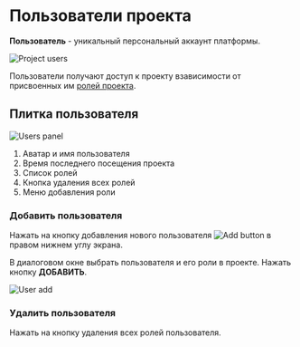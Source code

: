 # Пользователи проекта

**Пользователь** - уникальный персональный аккаунт платформы.

![Project users](/images/common/permissions_users.png)

Пользователи получают доступ к проекту взависимости от присвоенных им [ролей проекта](/docs/desc/project_role.html).

## Плитка пользователя

![Users panel](/images/common/permissions_user_panel.png)

1. Аватар и имя пользователя
2. Время последнего посещения проекта
3. Список ролей
4. <span class="iconify-inline" data-icon="mdi:close-circle"></span> Кнопка удаления всех ролей
5. <span class="iconify-inline" data-icon="mdi:menu-down"></span> Меню добавления роли

### Добавить пользователя

Нажать на кнопку добавления нового пользователя ![Add button](/images/common/red_plus.png) в правом нижнем углу экрана.

В диалоговом окне выбрать пользователя и его роли в проекте. Нажать кнопку **ДОБАВИТЬ**.

![User add](/images/common/permissions_user_add.png)

### Удалить пользователя

Нажать на кнопку <span class="iconify-inline" data-icon="mdi:close-circle"></span> удаления всех ролей пользователя.
